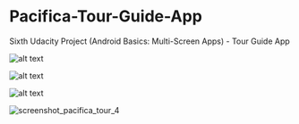 # Pacifica-Tour-Guide-App
Sixth Udacity Project (Android Basics: Multi-Screen Apps) - Tour Guide App

![alt text](https://user-images.githubusercontent.com/36802522/53211058-cbdc1000-35f4-11e9-9175-f4cb78af734e.png)

![alt text](https://user-images.githubusercontent.com/36802522/53211122-13fb3280-35f5-11e9-9b27-2a330b608d24.png)

![alt text](https://user-images.githubusercontent.com/36802522/53211229-5290ed00-35f5-11e9-8c54-76e245925b78.png)

![screenshot_pacifica_tour_4](https://user-images.githubusercontent.com/36802522/53211319-9be13c80-35f5-11e9-97b1-08682adcfe30.png)
